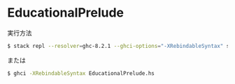 # EducationalPrelude

実行方法

```bash
$ stack repl --resolver=ghc-8.2.1 --ghci-options="-XRebindableSyntax" src/EducationalPrelude.hs
```

または

```bash
$ ghci -XRebindableSyntax EducationalPrelude.hs
```
